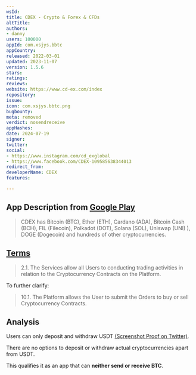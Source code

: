 ```yaml
---
wsId: 
title: CDEX - Crypto & Forex & CFDs
altTitle: 
authors:
- danny
users: 100000
appId: com.xsjys.bbtc
appCountry: 
released: 2022-03-01
updated: 2023-11-07
version: 1.5.6
stars: 
ratings: 
reviews: 
website: https://www.cd-ex.com/index
repository: 
issue: 
icon: com.xsjys.bbtc.png
bugbounty: 
meta: removed
verdict: nosendreceive
appHashes: 
date: 2024-07-19
signer: 
twitter: 
social:
- https://www.instagram.com/cd_exglobal
- https://www.facebook.com/CDEX-109585638344013
redirect_from: 
developerName: CDEX
features: 

---
```


## App Description from [Google Play](https://play.google.com/store/apps/details?id=com.xsjys.bbtc) 

> CDEX has Bitcoin (BTC), Ether (ETH), Cardano (ADA), Bitcoin Cash (BCH), FIL (Filecoin), Polkadot (DOT), Solana (SOL), Uniswap (UNI) ), DOGE (Dogecoin) and hundreds of other cryptocurrencies.

## [Terms](https://t.cd-ex.com/terms/?lang=en)

> 2.1. The Services allow all Users to conducting trading activities in relation to the Cryptocurrency Contracts on the Platform. 

To further clarify: 

> 10.1. The Platform allows the User to submit the Orders to buy or sell Cryptocurrency Contracts. 

## Analysis 

Users can only deposit and withdraw USDT [(Screenshot Proof on Twitter)](https://twitter.com/BitcoinWalletz/status/1646403887610617856/photo/2). 

There are no options to deposit or withdraw actual cryptocurrencies apart from USDT.

This qualifies it as an app that can **neither send or receive BTC**. 
